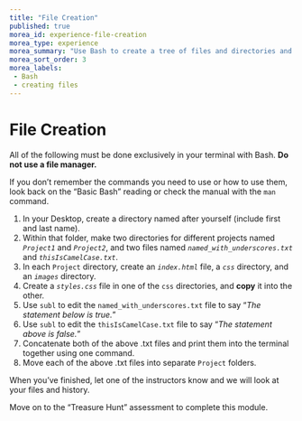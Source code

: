 ```yaml
---
title: "File Creation"
published: true
morea_id: experience-file-creation
morea_type: experience
morea_summary: "Use Bash to create a tree of files and directories and use various commands on them."
morea_sort_order: 3
morea_labels:
 - Bash
 - creating files
---
```


# File Creation

All of the following must be done exclusively in your terminal with Bash. **Do not use a file manager.**

If you don’t remember the commands you need to use or how to use them, look back on the “Basic Bash” reading or check the manual with the `man` command.

1. In your Desktop, create a directory named after yourself (include first and last name).
2. Within that folder, make two directories for different projects named *`Project1`* and *`Project2`*, and two files named *`named_with_underscores.txt`* and *`thisIsCamelCase.txt`*.
3. In each `Project` directory, create an *`index.html`* file, a *`css`* directory, and an *`images`* directory.
4. Create a *`styles.css`* file in one of the `css` directories, and **copy** it into the other.
5. Use `subl` to edit the `named_with_underscores.txt` file to say “*The statement below is true.*”
6. Use `subl` to edit the `thisIsCamelCase.txt` file to say “*The statement above is false.*”
7. Concatenate both of the above .txt files and print them into the terminal together using one command.
8. Move each of the above .txt files into separate `Project` folders.

When you’ve finished, let one of the instructors know and we will look at your files and history.

Move on to the “Treasure Hunt” assessment to complete this module.

